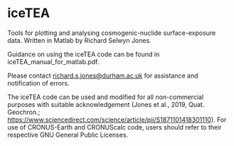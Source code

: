 # iceTEA
Tools for plotting and analysing cosmogenic-nuclide surface-exposure data. Written in Matlab by Richard Selwyn Jones.

Guidance on using the iceTEA code can be found in iceTEA_manual_for_matlab.pdf.

Please contact richard.s.jones@durham.ac.uk for assistance and notification of errors.

The iceTEA code can be used and modified for all non-commercial purposes with suitable acknowledgement (Jones et al., 2019, Quat. Geochron.; https://www.sciencedirect.com/science/article/pii/S1871101418301110). For use of CRONUS-Earth and CRONUScalc code, users  should refer to their respective GNU General Public Licenses.
